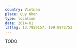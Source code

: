 ```yaml
---
country: Vietnam
place: Quy Nhon
type: location
date: 2014-01
latlng: 13.7859157, 109.0872753
---
```


TODO
